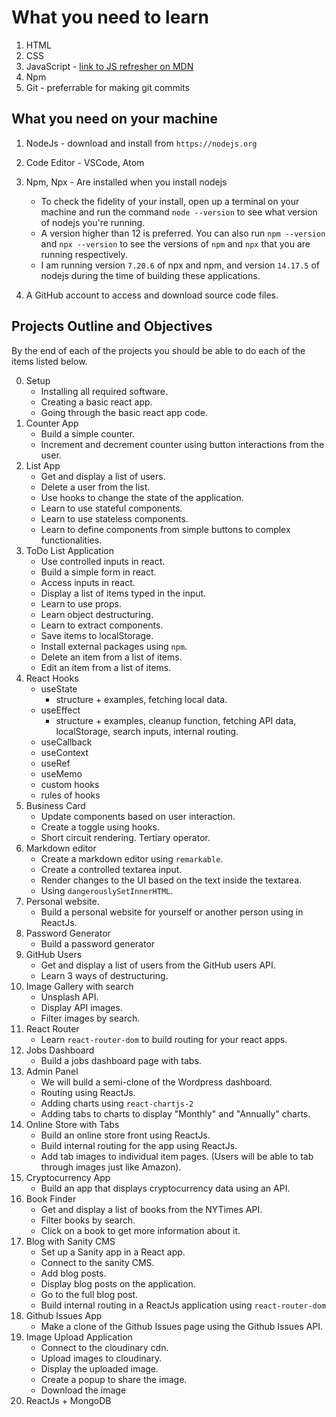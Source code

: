 # What you need to learn

1. HTML
2. CSS
3. JavaScript - [link to JS refresher on MDN](https://developer.mozilla.org/en-US/docs/Web/JavaScript/Language_Overview)
4. Npm
5. Git - preferrable for making git commits

## What you need on your machine

1. NodeJs - download and install from `https://nodejs.org`
2. Code Editor - VSCode, Atom
3. Npm, Npx - Are installed when you install nodejs

   - To check the fidelity of your install, open up a terminal on your machine and run the command `node --version` to see what version of nodejs you're running.
   - A version higher than 12 is preferred. You can also run `npm --version` and `npx --version` to see the versions of `npm` and `npx` that you are running respectively.
   - I am running version `7.20.6` of npx and npm, and version `14.17.5` of nodejs during the time of building these applications.

4. A GitHub account to access and download source code files.

## Projects Outline and Objectives

By the end of each of the projects you should be able to do each of the items listed below.

0. Setup
   - Installing all required software.
   - Creating a basic react app.
   - Going through the basic react app code.
1. Counter App
   - Build a simple counter.
   - Increment and decrement counter using button interactions from the user.
2. List App
   - Get and display a list of users.
   - Delete a user from the list.
   - Use hooks to change the state of the application.
   - Learn to use stateful components.
   - Learn to use stateless components.
   - Learn to define components from simple buttons to complex functionalities.
3. ToDo List Application
   - Use controlled inputs in react.
   - Build a simple form in react.
   - Access inputs in react.
   - Display a list of items typed in the input.
   - Learn to use props.
   - Learn object destructuring.
   - Learn to extract components.
   - Save items to localStorage.
   - Install external packages using `npm`.
   - Delete an item from a list of items.
   - Edit an item from a list of items.
4. React Hooks
   - useState
     - structure + examples, fetching local data.
   - useEffect
     - structure + examples, cleanup function, fetching API data, localStorage, search inputs, internal routing.
   - useCallback
   - useContext
   - useRef
   - useMemo
   - custom hooks
   - rules of hooks
5. Business Card
   - Update components based on user interaction.
   - Create a toggle using hooks.
   - Short circuit rendering. Tertiary operator.
6. Markdown editor
   - Create a markdown editor using `remarkable`.
   - Create a controlled textarea input.
   - Render changes to the UI based on the text inside the textarea.
   - Using `dangerouslySetInnerHTML`.
7. Personal website.
   - Build a personal website for yourself or another person using in ReactJs.
8. Password Generator
   - Build a password generator
9. GitHub Users
   - Get and display a list of users from the GitHub users API.
   - Learn 3 ways of destructuring.
10. Image Gallery with search
    - Unsplash API.
    - Display API images.
    - Filter images by search.
11. React Router
    - Learn `react-router-dom` to build routing for your react apps.
12. Jobs Dashboard
    - Build a jobs dashboard page with tabs.
13. Admin Panel
    - We will build a semi-clone of the Wordpress dashboard.
    - Routing using ReactJs.
    - Adding charts using `react-chartjs-2`
    - Adding tabs to charts to display "Monthly" and "Annually" charts.
14. Online Store with Tabs
    - Build an online store front using ReactJs.
    - Build internal routing for the app using ReactJs.
    - Add tab images to individual item pages. (Users will be able to tab through images just like Amazon).
15. Cryptocurrency App
    - Build an app that displays cryptocurrency data using an API.
16. Book Finder
    - Get and display a list of books from the NYTimes API.
    - Filter books by search.
    - Click on a book to get more information about it.
17. Blog with Sanity CMS
    - Set up a Sanity app in a React app.
    - Connect to the sanity CMS.
    - Add blog posts.
    - Display blog posts on the application.
    - Go to the full blog post.
    - Build internal routing in a ReactJs application using `react-router-dom`
18. Github Issues App
    - Make a clone of the Github Issues page using the Github Issues API.
19. Image Upload Application
    - Connect to the cloudinary cdn.
    - Upload images to cloudinary.
    - Display the uploaded image.
    - Create a popup to share the image.
    - Download the image
20. ReactJs + MongoDB
